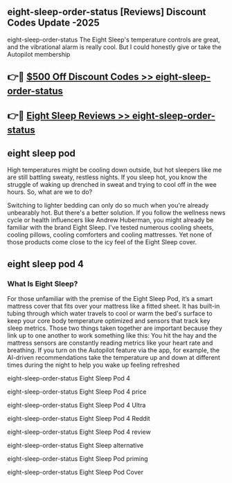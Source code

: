 ## eight-sleep-order-status [Reviews​] Discount Codes Update -2025

eight-sleep-order-status The Eight Sleep's temperature controls are great, and the vibrational alarm is really cool. But I could honestly give or take the Autopilot membership

## 👉🔴 [$500 Off Discount Codes >> eight-sleep-order-status](http://download.freeplayer.one?title=eight-sleep-order-status&ref=18-ES)

## 👉🔴 [Eight Sleep Reviews >> eight-sleep-order-status](http://download.freeplayer.one?title=eight-sleep-order-status&ref=18-ES)

## eight sleep pod

High temperatures might be cooling down outside, but hot sleepers like me are still battling sweaty, restless nights. If you sleep hot, you know the struggle of waking up drenched in sweat and trying to cool off in the wee hours. So, what are we to do?

Switching to lighter bedding can only do so much when you're already unbearably hot. But there's a better solution. If you follow the wellness news cycle or health influencers like Andrew Huberman, you might already be familiar with the brand Eight Sleep. I've tested numerous cooling sheets, cooling pillows, cooling comforters and cooling mattresses. Yet none of those products come close to the icy feel of the Eight Sleep cover.

## eight sleep pod 4

### What Is Eight Sleep?

For those unfamiliar with the premise of the Eight Sleep Pod, it’s a smart mattress cover that fits over your mattress like a fitted sheet. It has built-in tubing through which water travels to cool or warm the bed's surface to keep your core body temperature optimized and sensors that track key sleep metrics. Those two things taken together are important because they link up to one another to work something like this: You hit the hay and the mattress sensors are constantly reading metrics like your heart rate and breathing. If you turn on the Autopilot feature via the app, for example, the AI-driven recommendations take the temperature up and down at different times during the night to help you wake up feeling refreshed

eight-sleep-order-status Eight Sleep Pod 4

eight-sleep-order-status Eight Sleep Pod 4 price

eight-sleep-order-status Eight Sleep Pod 4 Ultra

eight-sleep-order-status Eight Sleep Pod 4 Reddit

eight-sleep-order-status Eight Sleep Pod 4 review

eight-sleep-order-status Eight Sleep alternative

eight-sleep-order-status Eight Sleep Pod priming

eight-sleep-order-status Eight Sleep Pod Cover